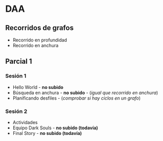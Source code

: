 # DAA
## Recorridos de grafos
- Recorrido en profundidad
- Recorrido en anchura
## Parcial 1
### Sesión 1
- Hello World - **no subido**
- Búsqueda en anchura - **no subido** - (_igual que recorrido en anchura_)
- Planificando desfiles - (_comprobar si hay ciclos en un grafo_)
### Sesión 2
- Actividades
- Equipo Dark Souls - **no subido (todavía)**
- Final Story - **no subido (todavía)**
